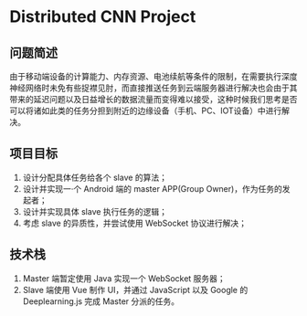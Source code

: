# Distributed CNN Project

## 问题简述

由于移动端设备的计算能力、内存资源、电池续航等条件的限制，在需要执行深度神经网络时未免有些捉襟见肘，而直接推送任务到云端服务器进行解决也会由于其带来的延迟问题以及日益增长的数据流量而变得难以接受，这种时候我们思考是否可以将诸如此类的任务分担到附近的边缘设备（手机、PC、IOT设备）中进行解决。

## 项目目标

1. 设计分配具体任务给各个 slave 的算法；
1. 设计并实现一·个 Android 端的 master APP(Group Owner)，作为任务的发起者；
1. 设计并实现具体 slave 执行任务的逻辑；
1. 考虑 slave 的异质性，并尝试使用 WebSocket 协议进行解决；

## 技术栈

1. Master 端暂定使用 Java 实现一个 WebSocket 服务器；
1. Slave 端使用 Vue 制作 UI，并通过 JavaScript 以及 Google 的 Deeplearning.js 完成 Master 分派的任务。
